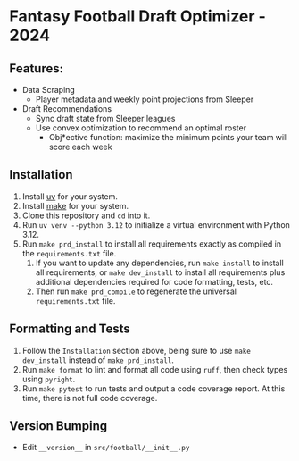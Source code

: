 # Fantasy Football Draft Optimizer - 2024

## Features:
- Data Scraping
  - Player metadata and weekly point projections from Sleeper
- Draft Recommendations
  - Sync draft state from Sleeper leagues
  - Use convex optimization to recommend an optimal roster
    - Obj*ective function: maximize the minimum points your team will score each week

## Installation
1. Install [uv](https://github.com/astral-sh/uv) for your system.
2. Install [make](https://www.gnu.org/software/make/) for your system.
3. Clone this repository and `cd` into it.
4. Run `uv venv --python 3.12` to initialize a virtual environment with Python 3.12.
5. Run `make prd_install` to install all requirements exactly as compiled in the `requirements.txt` file.
   1. If you want to update any dependencies, run `make install` to install all requirements, or `make dev_install` to 
   install all requirements plus additional dependencies required for code formatting, tests, etc.
   2. Then run `make prd_compile` to regenerate the universal `requirements.txt` file.

## Formatting and Tests
1. Follow the `Installation` section above, being sure to use `make dev_install` instead of `make prd_install`.
2. Run `make format` to lint and format all code using `ruff`, then check types using `pyright`.
3. Run `make pytest` to run tests and output a code coverage report. At this time, there is not full code coverage.

## Version Bumping
- Edit `__version__` in `src/football/__init__.py`
